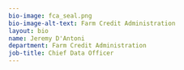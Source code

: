 ```yaml
---
bio-image: fca_seal.png
bio-image-alt-text: Farm Credit Administration
layout: bio
name: Jeremy D'Antoni
department: Farm Credit Administration
job-title: Chief Data Officer
---
```


